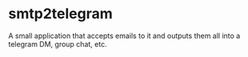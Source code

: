 # smtp2telegram
 A small application that accepts emails to it and outputs them all into a telegram DM, group chat, etc.
